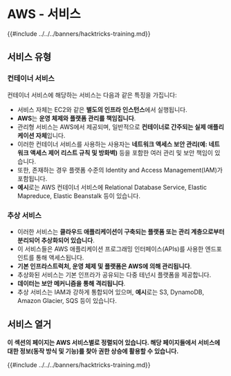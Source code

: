 # AWS - 서비스

{{#include ../../../banners/hacktricks-training.md}}

## 서비스 유형

### 컨테이너 서비스

컨테이너 서비스에 해당하는 서비스는 다음과 같은 특징을 가집니다:

- 서비스 자체는 EC2와 같은 **별도의 인프라 인스턴스**에서 실행됩니다.
- **AWS**는 **운영 체제와 플랫폼 관리를 책임집니다**.
- 관리형 서비스는 AWS에서 제공되며, 일반적으로 **컨테이너로 간주되는 실제 애플리케이션 자체**입니다.
- 이러한 컨테이너 서비스를 사용하는 사용자는 **네트워크 액세스 보안 관리(예: 네트워크 액세스 제어 리스트 규칙 및 방화벽)** 등을 포함한 여러 관리 및 보안 책임이 있습니다.
- 또한, 존재하는 경우 플랫폼 수준의 Identity and Access Management(IAM)가 포함됩니다.
- **예시**로는 AWS 컨테이너 서비스에 Relational Database Service, Elastic Mapreduce, Elastic Beanstalk 등이 있습니다.

### 추상 서비스

- 이러한 서비스는 **클라우드 애플리케이션이 구축되는 플랫폼 또는 관리 계층으로부터 분리되어 추상화되어 있습니다**.
- 이 서비스들은 AWS 애플리케이션 프로그래밍 인터페이스(APIs)를 사용한 엔드포인트를 통해 액세스됩니다.
- **기본 인프라스트럭처, 운영 체제 및 플랫폼은 AWS에 의해 관리됩니다**.
- 추상화된 서비스는 기본 인프라가 공유되는 다중 테넌시 플랫폼을 제공합니다.
- **데이터는 보안 메커니즘을 통해 격리됩니다**.
- 추상 서비스는 IAM과 강하게 통합되어 있으며, **예시**로는 S3, DynamoDB, Amazon Glacier, SQS 등이 있습니다.

## 서비스 열거

**이 섹션의 페이지는 AWS 서비스별로 정렬되어 있습니다. 해당 페이지들에서 서비스에 대한 정보(동작 방식 및 기능)를 찾아 권한 상승에 활용할 수 있습니다.**


{{#include ../../../banners/hacktricks-training.md}}
